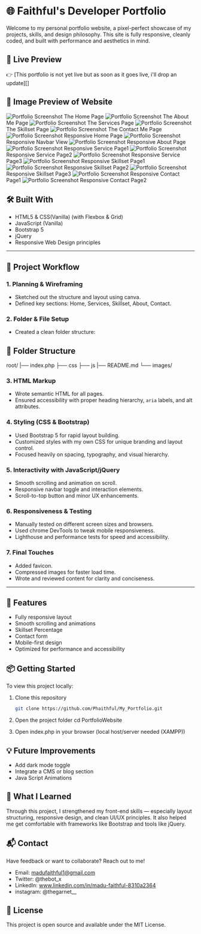 # 🌐 Faithful's Developer Portfolio
Welcome to my personal portfolio website, a pixel-perfect showcase of my projects, skills, and design philosophy. This site is fully responsive, cleanly coded, and built with performance and aesthetics in mind.


## 🚀 Live Preview
👉 [This portfolio is not yet live but as soon as it goes live, i'll drop an update][]


## 📸 Image Preview of Website
![Portfolio Screenshot](/images//interface//Home-Page.png) The Home Page
![Portfolio Screenshot](/images//interface/About-Me-Page.png) The About Me Page
![Portfolio Screenshot](/images//interface/Services-Page.png) The Services Page
![Portfolio Screenshot](/images//interface/Skillset-Page.png) The Skillset Page
![Portfolio Screenshot](/images//interface/Contact-Page.png) The Contact Me Page
![Portfolio Screenshot](/images//interface/Responsive-Home-Page.png) Responsive Home Page
![Portfolio Screenshot](/images//interface/Responsive-Navbar-view.png) Responsive Navbar View
![Portfolio Screenshot](/images//interface/Responsive-About-Page.png) Responsive About Page
![Portfolio Screenshot](/images//interface/Responsive-Service-Page1.png) Responsive Service Page1
![Portfolio Screenshot](/images//interface/Responsive-Service-Page2.png) Responsive Service Page2
![Portfolio Screenshot](/images//interface/Responsive-Service-Page3.png) Responsive Service Page3
![Portfolio Screenshot](/images//interface/Responsive-Skillset-Page1.png) Responsive Skillset Page1
![Portfolio Screenshot](/images//interface/Responsive-Skillset-Page2.png) Responsive Skillset Page2
![Portfolio Screenshot](/images//interface/Responsive-Skillset-Page3.png) Responsive Skillset Page3
![Portfolio Screenshot](/images//interface/Responsive-Contact-Page1.png) Responsive Contact Page1
![Portfolio Screenshot](/images//interface/Responsive-Contact-Page2.png) Responsive Contact Page2






## 🛠 Built With
- HTML5 & CSS(Vanilla) (with Flexbox & Grid)
- JavaScript (Vanilla)
- Bootstrap 5
- jQuery
- Responsive Web Design principles

---


## 🔄 Project Workflow

### 1. **Planning & Wireframing**
- Sketched out the structure and layout using canva.
- Defined key sections: Home, Services, Skillset, About, Contact.

### 2. **Folder & File Setup**
- Created a clean folder structure:

## 📁 Folder Structure
root/
|── index.php
├── css
├── js
|── README.md
└── images/




### 3. **HTML Markup**
- Wrote semantic HTML for all pages.
- Ensured accessibility with proper heading hierarchy, `aria` labels, and alt attributes.

### 4. **Styling (CSS & Bootstrap)**
- Used Bootstrap 5 for rapid layout building.
- Customized styles with my own CSS for unique branding and layout control.
- Focused heavily on spacing, typography, and visual hierarchy.

### 5. **Interactivity with JavaScript/jQuery**
- Smooth scrolling and animation on scroll.
- Responsive navbar toggle and interaction elements.
- Scroll-to-top button and minor UX enhancements.

### 6. **Responsiveness & Testing**
- Manually tested on different screen sizes and browsers.
- Used chrome DevTools to tweak mobile responsiveness.
- Lighthouse and performance tests for speed and accessibility.

### 7. **Final Touches**
- Added favicon.
- Compressed images for faster load time.
- Wrote and reviewed content for clarity and conciseness.

-----


## 🎯 Features
- Fully responsive layout
- Smooth scrolling and animations
- Skillset Percentage
- Contact form
- Mobile-first design
- Optimized for performance and accessibility



## 📦 Getting Started

To view this project locally:

1. Clone this repository  
   ```bash
   git clone https://github.com/Phaithful/My_Portfolio.git

2. Open the project folder
    cd PortfolioWebsite

3. Open index.php in your browser (local host/server needed (XAMPP))


## 💡 Future Improvements
- Add dark mode toggle
- Integrate a CMS or blog section
- Java Script Animations


## 🧠 What I Learned
Through this project, I strengthened my front-end skills — especially layout structuring, responsive design, and clean UI/UX principles. It also helped me get comfortable with frameworks like Bootstrap and tools like jQuery.


## 📬 Contact
Have feedback or want to collaborate? Reach out to me!
- Email: madufaithful1@gmail.com
- Twitter: @thebot_x
- LinkedIn: www.linkedin.com/in/madu-faithful-8310a2364
- instagram: @thegarnet__

## 📝 License
This project is open source and available under the MIT License.











